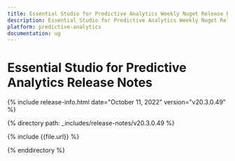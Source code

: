 ```yaml
---
title: Essential Studio for Predictive Analytics Weekly Nuget Release Release Notes  
description: Essential Studio for Predictive Analytics Weekly Nuget Release Release Notes  
platform: predictive-analytics
documentation: ug
---
```


# Essential Studio for Predictive Analytics  Release Notes  

{% include release-info.html date="October 11, 2022"  version="v20.3.0.49" %} 

{% directory path: _includes/release-notes/v20.3.0.49 %}

{% include {{file.url}} %}

{% enddirectory %}